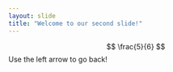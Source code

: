 ```yaml
---
layout: slide
title: "Welcome to our second slide!"
---
```

$$ \frac{5}{6} $$
Use the left arrow to go back!
